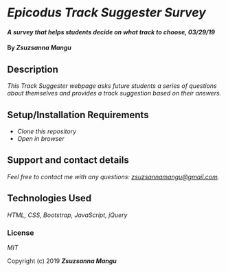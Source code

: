 # _Epicodus Track Suggester Survey_

#### _A survey that helps students decide on what track to choose, 03/29/19_

#### By _**Zsuzsanna Mangu**_

## Description

_This Track Suggester webpage asks future students a series of questions about themselves and provides a track suggestion based on their answers._

## Setup/Installation Requirements

* _Clone this repository_
* _Open in browser_

## Support and contact details

_Feel free to contact me with any questions: zsuzsannamangu@gmail.com._

## Technologies Used

_HTML, CSS, Bootstrap, JavaScript, jQuery_

### License

*MIT*

Copyright (c) 2019 **_Zsuzsanna Mangu_**
